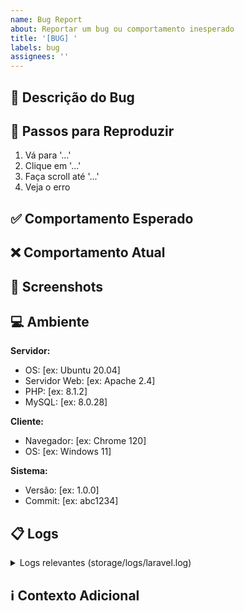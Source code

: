 ```yaml
---
name: Bug Report
about: Reportar um bug ou comportamento inesperado
title: '[BUG] '
labels: bug
assignees: ''
---
```


## 🐛 Descrição do Bug
<!-- Descrição clara e concisa do bug -->

## 🔄 Passos para Reproduzir
1. Vá para '...'
2. Clique em '...'
3. Faça scroll até '...'
4. Veja o erro

## ✅ Comportamento Esperado
<!-- Descreva o que deveria acontecer -->

## ❌ Comportamento Atual
<!-- Descreva o que está acontecendo -->

## 📸 Screenshots
<!-- Se aplicável, adicione screenshots -->

## 💻 Ambiente

**Servidor:**
- OS: [ex: Ubuntu 20.04]
- Servidor Web: [ex: Apache 2.4]
- PHP: [ex: 8.1.2]
- MySQL: [ex: 8.0.28]

**Cliente:**
- Navegador: [ex: Chrome 120]
- OS: [ex: Windows 11]

**Sistema:**
- Versão: [ex: 1.0.0]
- Commit: [ex: abc1234]

## 📋 Logs

<details>
<summary>Logs relevantes (storage/logs/laravel.log)</summary>

```
Cole aqui os logs relevantes
```

</details>

## ℹ️ Contexto Adicional
<!-- Qualquer outra informação relevante -->


